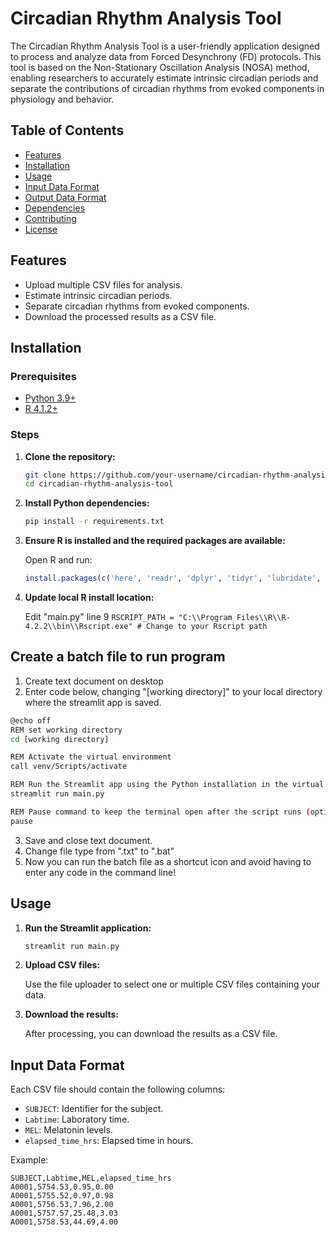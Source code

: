 # Circadian Rhythm Analysis Tool

The Circadian Rhythm Analysis Tool is a user-friendly application designed to process and analyze data from Forced Desynchrony (FD) protocols. This tool is based on the Non-Stationary Oscillation Analysis (NOSA) method, enabling researchers to accurately estimate intrinsic circadian periods and separate the contributions of circadian rhythms from evoked components in physiology and behavior.

## Table of Contents

- [Features](#features)
- [Installation](#installation)
- [Usage](#usage)
- [Input Data Format](#input-data-format)
- [Output Data Format](#output-data-format)
- [Dependencies](#dependencies)
- [Contributing](#contributing)
- [License](#license)

## Features

- Upload multiple CSV files for analysis.
- Estimate intrinsic circadian periods.
- Separate circadian rhythms from evoked components.
- Download the processed results as a CSV file.

## Installation

### Prerequisites

- [Python 3.9+](https://www.python.org/downloads/)
- [R 4.1.2+](https://cran.r-project.org/mirrors.html)

### Steps

1. **Clone the repository:**

    ```sh
    git clone https://github.com/your-username/circadian-rhythm-analysis-tool.git
    cd circadian-rhythm-analysis-tool
    ```

2. **Install Python dependencies:**

    ```sh
    pip install -r requirements.txt
    ```

3. **Ensure R is installed and the required packages are available:**

    Open R and run:

    ```r
    install.packages(c('here', 'readr', 'dplyr', 'tidyr', 'lubridate', 'numbers', 'Matrix', 'nlme'), repos='http://cran.us.r-project.org')
    ```

4. **Update local R install location:**

   Edit "main.py" line 9
   ```RSCRIPT_PATH = "C:\\Program Files\\R\\R-4.2.2\\bin\\Rscript.exe" # Change to your Rscript path ```

## Create a batch file to run program
1. Create text document on desktop
2. Enter code below, changing "[working directory]" to your local directory where the streamlit app is saved. 

```bash
@echo off
REM set working directory
cd [working directory]

REM Activate the virtual environment
call venv/Scripts/activate

REM Run the Streamlit app using the Python installation in the virtual environment
streamlit run main.py

REM Pause command to keep the terminal open after the script runs (optional)
pause
```
3. Save and close text document.
4. Change file type from ".txt" to ".bat"
5. Now you can run the batch file as a shortcut icon and avoid having to enter any code in the command line!


## Usage

1. **Run the Streamlit application:**

    ```sh
    streamlit run main.py
    ```

2. **Upload CSV files:**

    Use the file uploader to select one or multiple CSV files containing your data.

3. **Download the results:**

    After processing, you can download the results as a CSV file.

## Input Data Format

Each CSV file should contain the following columns:

- `SUBJECT`: Identifier for the subject.
- `Labtime`: Laboratory time.
- `MEL`: Melatonin levels.
- `elapsed_time_hrs`: Elapsed time in hours.

Example:

```csv
SUBJECT,Labtime,MEL,elapsed_time_hrs
A0001,5754.53,0.95,0.00
A0001,5755.52,0.97,0.98
A0001,5756.53,7.96,2.00
A0001,5757.57,25.48,3.03
A0001,5758.53,44.69,4.00
